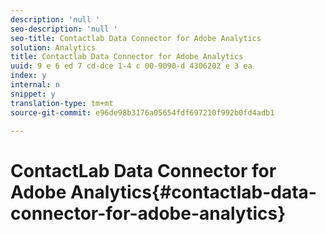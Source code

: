 ```yaml
---
description: 'null '
seo-description: 'null '
seo-title: Contactlab Data Connector for Adobe Analytics
solution: Analytics
title: Contactlab Data Connector for Adobe Analytics
uuid: 9 e 6 ed 7 cd-dce 1-4 c 00-9090-d 4306202 e 3 ea
index: y
internal: n
snippet: y
translation-type: tm+mt
source-git-commit: e96de98b3176a05654fdf697210f992b0fd4adb1

---
```



# ContactLab Data Connector for Adobe Analytics{#contactlab-data-connector-for-adobe-analytics}

